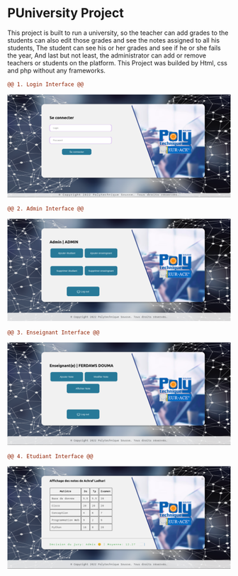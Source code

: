 # PUniversity Project
This project is built to run a university, so the teacher can add grades to the students can also edit those grades and see the notes assigned to all his students,
The student can see his or her grades and see if he or she fails the year,
And last but not least, the administrator can add or remove teachers or students on the platform.
This Project was builded by Html, css and php without any frameworks.
```diff
@@ 1. Login Interface @@
```
![Login Interface](https://raw.githubusercontent.com/Achraf-Ben-Cheikh-Ladhari/Projet-Poly/main/image/poly.png)


```diff
@@ 2. Admin Interface @@
```
![Admin Interface](https://raw.githubusercontent.com/Achraf-Ben-Cheikh-Ladhari/Projet-Poly/main/image/polyadmin.png)


```diff
@@ 3. Enseignant Interface @@
```
![Enseignant Interface](https://github.com/Achraf-Ben-Cheikh-Ladhari/Projet-Poly/blob/main/image/polyens.png)


```diff
@@ 4. Etudiant Interface @@
```
![Etudiant Interface](https://github.com/Achraf-Ben-Cheikh-Ladhari/Projet-Poly/blob/main/image/polyetudiant.png)
                
